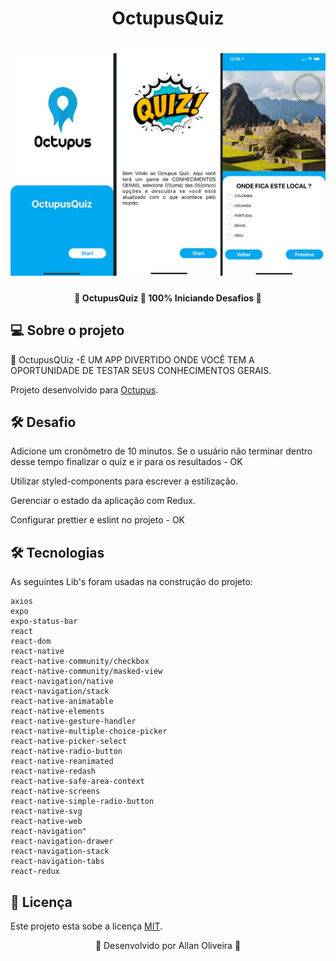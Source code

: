 <h1 align="center"> 
	OctupusQuiz
</h1>

<h1 align="center">
    <img src="screenshots/details.jpg" />
    
</h1>

<h4 align="center"> 
	🚧  OctupusQuiz 🏫 100% Iniciando Desafios 🚧
</h4>



## 💻 Sobre o projeto

🎇 OctupusQUiz -É UM APP DIVERTIDO ONDE VOCÊ TEM A OPORTUNIDADE DE TESTAR SEUS CONHECIMENTOS GERAIS.

Projeto desenvolvido para [Octupus](https://Octupus.me/).



## 🛠 Desafio

Adicione um cronômetro de 10 minutos. Se o usuário não terminar dentro desse tempo finalizar o quiz e ir para os resultados - OK

Utilizar styled-components para escrever a estilização. 

Gerenciar o estado da aplicação com Redux.

Configurar prettier e eslint no projeto - OK


## 🛠 Tecnologias
As seguintes Lib's foram usadas na construção do projeto:
   
    axios
    expo
    expo-status-bar
    react
    react-dom
    react-native
    react-native-community/checkbox
    react-native-community/masked-view
    react-navigation/native
    react-navigation/stack
    react-native-animatable
    react-native-elements
    react-native-gesture-handler
    react-native-multiple-choice-picker
    react-native-picker-select
    react-native-radio-button
    react-native-reanimated
    react-native-redash
    react-native-safe-area-context
    react-native-screens
    react-native-simple-radio-button
    react-native-svg
    react-native-web
    react-navigation"
    react-navigation-drawer
    react-navigation-stack
    react-navigation-tabs
    react-redux




## 📝 Licença

Este projeto esta sobe a licença [MIT](./LICENSE.md).

<p align="center"> 🚀 Desenvolvido por Allan Oliveira 🚀 </p>
